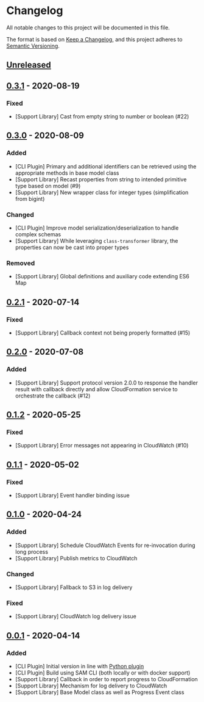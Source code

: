 # Changelog
All notable changes to this project will be documented in this file.

The format is based on [Keep a Changelog](https://keepachangelog.com/en/1.0.0/),
and this project adheres to [Semantic Versioning](https://semver.org/spec/v2.0.0.html).

## [Unreleased]

## [0.3.1] - 2020-08-19
### Fixed
- [Support Library] Cast from empty string to number or boolean (#22)


## [0.3.0] - 2020-08-09
### Added
- [CLI Plugin] Primary and additional identifiers can be retrieved using the appropriate methods in base model class
- [Support Library] Recast properties from string to intended primitive type based on model (#9)
- [Support Library] New wrapper class for integer types (simplification from bigint)

### Changed
- [CLI Plugin] Improve model serialization/deserialization to handle complex schemas
- [Support Library] While leveraging `class-transformer` library, the properties can now be cast into proper types

### Removed
- [Support Library] Global definitions and auxiliary code extending ES6 Map


## [0.2.1] - 2020-07-14
### Fixed
- [Support Library] Callback context not being properly formatted (#15)


## [0.2.0] - 2020-07-08
### Added
- [Support Library] Support protocol version 2.0.0 to response the handler result with callback directly and allow CloudFormation service to orchestrate the callback (#12)


## [0.1.2] - 2020-05-25
### Fixed
- [Support Library] Error messages not appearing in CloudWatch (#10)


## [0.1.1] - 2020-05-02
### Fixed
- [Support Library] Event handler binding issue


## [0.1.0] - 2020-04-24
### Added
- [Support Library] Schedule CloudWatch Events for re-invocation during long process
- [Support Library] Publish metrics to CloudWatch

### Changed
- [Support Library] Fallback to S3 in log delivery

### Fixed
- [Support Library] CloudWatch log delivery issue


## [0.0.1] - 2020-04-14
### Added
- [CLI Plugin] Initial version in line with [Python plugin](https://github.com/aws-cloudformation/cloudformation-cli-python-plugin)
- [CLI Plugin] Build using SAM CLI (both locally or with docker support)
- [Support Library] Callback in order to report progress to CloudFormation
- [Support Library] Mechanism for log delivery to CloudWatch
- [Support Library] Base Model class as well as Progress Event class


[Unreleased]: https://github.com/eduardomourar/cloudformation-cli-typescript-plugin/compare/v0.3.1...HEAD
[0.3.1]: https://github.com/eduardomourar/cloudformation-cli-typescript-plugin/compare/v0.3.0...v0.3.1
[0.3.0]: https://github.com/eduardomourar/cloudformation-cli-typescript-plugin/compare/v0.2.1...v0.3.0
[0.2.1]: https://github.com/eduardomourar/cloudformation-cli-typescript-plugin/compare/v0.2.0...v0.2.1
[0.2.0]: https://github.com/eduardomourar/cloudformation-cli-typescript-plugin/compare/v0.1.2...v0.2.0
[0.1.2]: https://github.com/eduardomourar/cloudformation-cli-typescript-plugin/compare/v0.1.1...v0.1.2
[0.1.1]: https://github.com/eduardomourar/cloudformation-cli-typescript-plugin/compare/v0.1.0...v0.1.1
[0.1.0]: https://github.com/eduardomourar/cloudformation-cli-typescript-plugin/compare/v0.0.1...v0.1.0
[0.0.1]: https://github.com/eduardomourar/cloudformation-cli-typescript-plugin/releases/tag/v0.0.1
